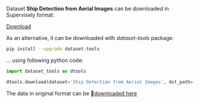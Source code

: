 Dataset **Ship Detection from Aerial Images** can be downloaded in Supervisely format:

 [Download](https://assets.supervisely.com/supervisely-supervisely-assets-public/teams_storage/M/U/Za/TQO8YGkMxGPPPZQY5v7xBpgUYwiR0HXYtcs0cZ2jYlC3h6jgqZaQYwRhXmoQ8DDBAdWcQME7jRoBX6OPmxnZAlqBQs1WM09aty8NOb23D741ouQH8XxKLkxUZr3v.tar)

As an alternative, it can be downloaded with *dataset-tools* package:
``` bash
pip install --upgrade dataset-tools
```

... using following python code:
``` python
import dataset_tools as dtools

dtools.download(dataset='Ship Detection from Aerial Images', dst_path='~/dtools/datasets/Ship Detection from Aerial Images.tar')
```
The data in original format can be 🔗[downloaded here](https://www.kaggle.com/datasets/andrewmvd/ship-detection/download?datasetVersionNumber=1)
